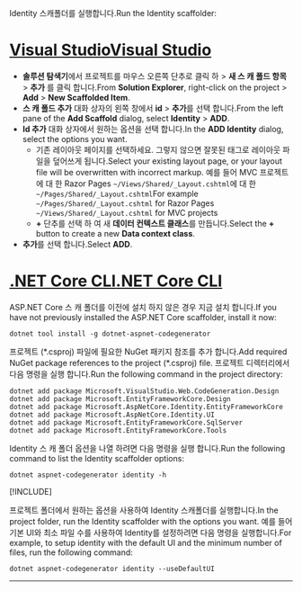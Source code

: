 <span data-ttu-id="22f07-101">Identity 스캐폴더를 실행합니다.</span><span class="sxs-lookup"><span data-stu-id="22f07-101">Run the Identity scaffolder:</span></span>

# <a name="visual-studio"></a>[<span data-ttu-id="22f07-102">Visual Studio</span><span class="sxs-lookup"><span data-stu-id="22f07-102">Visual Studio</span></span>](#tab/visual-studio)

* <span data-ttu-id="22f07-103">**솔루션 탐색기**에서 프로젝트를 마우스 오른쪽 단추로 클릭 하 > **새 스 캐 폴드 항목** > **추가** 를 클릭 합니다.</span><span class="sxs-lookup"><span data-stu-id="22f07-103">From **Solution Explorer**, right-click on the project > **Add** > **New Scaffolded Item**.</span></span>
* <span data-ttu-id="22f07-104">**스 캐 폴드 추가** 대화 상자의 왼쪽 창에서 **id** > **추가**를 선택 합니다.</span><span class="sxs-lookup"><span data-stu-id="22f07-104">From the left pane of the **Add Scaffold** dialog, select **Identity** > **ADD**.</span></span>
* <span data-ttu-id="22f07-105">**Id 추가** 대화 상자에서 원하는 옵션을 선택 합니다.</span><span class="sxs-lookup"><span data-stu-id="22f07-105">In the **ADD Identity** dialog, select the options you want.</span></span>
  * <span data-ttu-id="22f07-106">기존 레이아웃 페이지를 선택하세요. 그렇지 않으면 잘못된 태그로 레이아웃 파일을 덮어쓰게 됩니다.</span><span class="sxs-lookup"><span data-stu-id="22f07-106">Select your existing layout page, or your layout file will be overwritten with incorrect markup.</span></span> <span data-ttu-id="22f07-107">예를 들어 MVC 프로젝트에 대 한 Razor Pages `~/Views/Shared/_Layout.cshtml`에 대 한 `~/Pages/Shared/_Layout.cshtml`</span><span class="sxs-lookup"><span data-stu-id="22f07-107">For example `~/Pages/Shared/_Layout.cshtml` for Razor Pages `~/Views/Shared/_Layout.cshtml` for MVC projects</span></span>
  * <span data-ttu-id="22f07-108">**+** 단추를 선택 하 여 새 **데이터 컨텍스트 클래스**를 만듭니다.</span><span class="sxs-lookup"><span data-stu-id="22f07-108">Select the **+** button to create a new **Data context class**.</span></span>
* <span data-ttu-id="22f07-109">**추가**를 선택 합니다.</span><span class="sxs-lookup"><span data-stu-id="22f07-109">Select **ADD**.</span></span>

# <a name="net-core-cli"></a>[<span data-ttu-id="22f07-110">.NET Core CLI</span><span class="sxs-lookup"><span data-stu-id="22f07-110">.NET Core CLI</span></span>](#tab/netcore-cli)

<span data-ttu-id="22f07-111">ASP.NET Core 스 캐 폴더를 이전에 설치 하지 않은 경우 지금 설치 합니다.</span><span class="sxs-lookup"><span data-stu-id="22f07-111">If you have not previously installed the ASP.NET Core scaffolder, install it now:</span></span>

```dotnetcli
dotnet tool install -g dotnet-aspnet-codegenerator
```

<span data-ttu-id="22f07-112">프로젝트 (\*.csproj) 파일에 필요한 NuGet 패키지 참조를 추가 합니다.</span><span class="sxs-lookup"><span data-stu-id="22f07-112">Add required NuGet package references to the project (\*.csproj) file.</span></span> <span data-ttu-id="22f07-113">프로젝트 디렉터리에서 다음 명령을 실행 합니다.</span><span class="sxs-lookup"><span data-stu-id="22f07-113">Run the following command in the project directory:</span></span>

```dotnetcli
dotnet add package Microsoft.VisualStudio.Web.CodeGeneration.Design
dotnet add package Microsoft.EntityFrameworkCore.Design
dotnet add package Microsoft.AspNetCore.Identity.EntityFrameworkCore
dotnet add package Microsoft.AspNetCore.Identity.UI
dotnet add package Microsoft.EntityFrameworkCore.SqlServer
dotnet add package Microsoft.EntityFrameworkCore.Tools
```

<span data-ttu-id="22f07-114">Identity 스 캐 폴더 옵션을 나열 하려면 다음 명령을 실행 합니다.</span><span class="sxs-lookup"><span data-stu-id="22f07-114">Run the following command to list the Identity scaffolder options:</span></span>

```dotnetcli
dotnet aspnet-codegenerator identity -h
```

[!INCLUDE[](~/includes/scaffoldTFM.md)]

<span data-ttu-id="22f07-115">프로젝트 폴더에서 원하는 옵션을 사용하여 Identity 스캐폴더를 실행합니다.</span><span class="sxs-lookup"><span data-stu-id="22f07-115">In the project folder, run the Identity scaffolder with the options you want.</span></span> <span data-ttu-id="22f07-116">예를 들어 기본 UI와 최소 파일 수를 사용하여 Identity를 설정하려면 다음 명령을 실행합니다.</span><span class="sxs-lookup"><span data-stu-id="22f07-116">For example, to setup identity with the default UI and the minimum number of files, run the following command:</span></span>

```dotnetcli
dotnet aspnet-codegenerator identity --useDefaultUI
```

---
